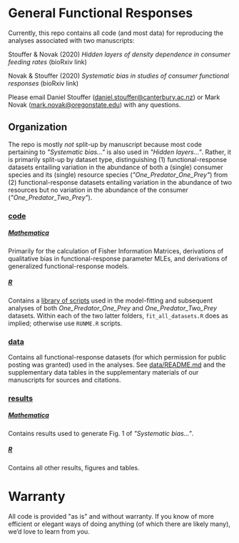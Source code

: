 # General Functional Responses
Currently, this repo contains all code (and most data) for reproducing the analyses associated with two manuscripts:

Stouffer & Novak (2020) *Hidden layers of density dependence in consumer feeding rates* (bioRxiv link)

Novak & Stouffer (2020) *Systematic bias in studies of consumer functional responses* (bioRxiv link)

Please email Daniel Stouffer (daniel.stouffer@canterbury.ac.nz) or Mark Novak (mark.novak@oregonstate.edu) with any questions.

## Organization
The repo is mostly *not* split-up by manuscript because most code pertaining to *"Systematic bias..."* is also used in *"Hidden layers..."*.  Rather, it is primarily split-up by dataset type, distinguishing (1) functional-response datasets entailing variation in the abundance of both a (single) consumer species and its (single) resource species (*"One_Predator_One_Prey"*) from (2) functional-response datasets entailing variation in the abundance of two resources but no variation in the abundance of the consumer (*"One_Predator_Two_Prey"*).

### [code](code/)
##### [Mathematica](code/Mathematica)
Primarily for the calculation of Fisher Information Matrices, derivations of qualitative bias in functional-response parameter MLEs, and derivations of generalized functional-response models.
##### [R](code/R)
Contains a [library of scripts](code/R/lib) used in the model-fitting and subsequent analyses of both *One_Predator_One_Prey* and *One_Predator_Two_Prey* datasets.  Within each of the two latter folders, `fit_all_datasets.R` does as implied; otherwise use `RUNME.R` scripts.

### [data](data)
Contains all functional-response datasets (for which permission for public posting was granted) used in the analyses.  See [data/README.md](data/README.md) and the supplementary data tables in the supplementary materials of our manuscripts for sources and citations.

### [results](results)
##### [Mathematica](results/Mathematica)
Contains results used to generate Fig. 1 of *"Systematic bias..."*.
##### [R](results/R)
Contains all other results, figures and tables.

# Warranty
All code is provided "as is" and without warranty.  If you know of more efficient or elegant ways of doing anything (of which there are likely many), we’d love to learn from you.
